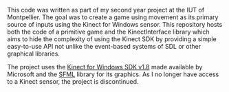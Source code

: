 This code was written as part of my second year project at the IUT of Montpellier. The goal was to create a game using movement as its primary source of inputs using the Kinect for Windows sensor. This repository hosts both the code of a primitive game and the KinectInterface library which aims to hide the complexity of using the Kinect SDK by providing a simple easy-to-use API not unlike the event-based systems of SDL or other graphical libraries.

The project uses the [Kinect for Windows SDK v1.8](https://www.microsoft.com/en-us/download/details.aspx?id=40278) made available by Microsoft and the [SFML](https://www.sfml-dev.org/index.php) library for its graphics. As I no longer have access to a Kinect sensor, the project is discontinued. 
